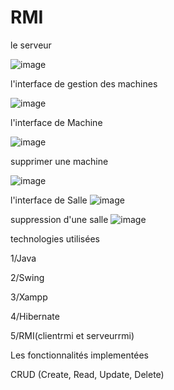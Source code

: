 # RMI
le serveur

![image](https://github.com/Eskoum/RMI/assets/147450023/caecf3b3-27d6-449e-b6cc-4b7c72afa6fa)

l'interface de gestion des machines 

![image](https://github.com/Eskoum/RMI/assets/147450023/aa1e2016-7e69-4064-8d25-334b5ad9578c)

l'interface de Machine

![image](https://github.com/Eskoum/RMI/assets/147450023/01c66d4f-cb50-4949-8de2-ec49f5b88098)

supprimer une machine 

![image](https://github.com/Eskoum/RMI/assets/147450023/d0fefa86-7d8d-47a1-a33f-70e45207bf80)



l'interface de Salle 
![image](https://github.com/Eskoum/RMI/assets/147450023/47e4a084-705a-41ab-b2a0-04a2396c207a)

suppression d'une salle
![image](https://github.com/Eskoum/RMI/assets/147450023/3bc29a7f-3e04-40cf-8822-3101827bb5b3)


technologies utilisées 

1/Java


2/Swing


3/Xampp


4/Hibernate


5/RMI(clientrmi et serveurrmi)



Les fonctionnalités implementées

CRUD (Create, Read, Update, Delete)









